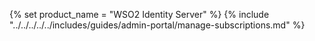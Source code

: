 {% set product_name = "WSO2 Identity Server" %}
{% include "../../../../../includes/guides/admin-portal/manage-subscriptions.md" %}
